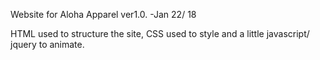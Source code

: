 Website for Aloha Apparel ver1.0. -Jan 22/ 18

HTML used to structure the site, CSS used to style and a little javascript/ jquery to animate.